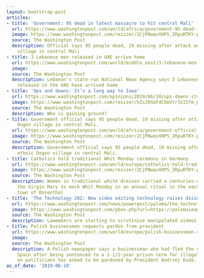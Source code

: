 ```yaml
---
layout: bootstrap-post
articles:
- title: 'Government: 95 dead in latest massacre to hit central Mali'
  url: https://www.washingtonpost.com/world/africa/government-95-dead-in-latest-massacre-to-hit-central-mali/2019/06/10/6401dd66-8b80-11e9-b6f4-033356502dce_story.html
  image: https://www.washingtonpost.com/resizer/2CjPNwqvXHPS_2RpuRTKY-p3eVo=/1484x0/www.washingtonpost.com/pb/resources/img/twp-social-share.png
  source: The Washington Post
  description: Official says 95 people dead, 19 missing after attack on ethnic Dogon
    village in central Mali
- title: 3 Lebanese men released in UAE arrive home
  url: https://www.washingtonpost.com/world/middle_east/3-lebanese-men-released-in-uae-arrive-home/2019/06/10/43360314-8b80-11e9-b6f4-033356502dce_story.html
  image: 
  source: The Washington Post
  description: Lebanon's state-run National News Agency says 3 Lebanese who were recently
    released in the UAE have arrived home
- title: 'Ups and downs: It’s a long way to Iowa'
  url: https://www.washingtonpost.com/opinions/2019/06/10/ups-downs-its-long-way-iowa/
  image: https://www.washingtonpost.com/resizer/hZxJ0SbFdCGmVtr3sI5fm_WQ1cU=/1484x0/arc-anglerfish-washpost-prod-washpost.s3.amazonaws.com/public/ZYMDXOEK74I6TNXUAMZVMUBNZY.jpg
  source: The Washington Post
  description: Who is gaining ground?
- title: Government official says 95 people dead, 19 missing after attack on ethnic
    Dogon village in central Mali.
  url: https://www.washingtonpost.com/world/africa/government-official-says-95-people-dead-19-missing-after-attack-on-ethnic-dogon-village-in-central-mali/2019/06/10/68462824-8b7f-11e9-b6f4-033356502dce_story.html
  image: https://www.washingtonpost.com/resizer/2CjPNwqvXHPS_2RpuRTKY-p3eVo=/1484x0/www.washingtonpost.com/pb/resources/img/twp-social-share.png
  source: The Washington Post
  description: Government official says 95 people dead, 19 missing after attack on
    ethnic Dogon village in central Mali.
- title: Catholics hold traditional Whit Monday ceremony in Germany
  url: https://www.washingtonpost.com/world/europe/catholics-hold-traditional-whit-monday-ceremony-in-germany/2019/06/10/5eaa77b8-8b7d-11e9-b6f4-033356502dce_story.html
  image: https://www.washingtonpost.com/resizer/2CjPNwqvXHPS_2RpuRTKY-p3eVo=/1484x0/www.washingtonpost.com/pb/resources/img/twp-social-share.png
  source: The Washington Post
  description: Women in traditional white dresses carried a centuries-old statue of
    the Virgin Mary to mark Whit Monday in an annual ritual in the eastern German
    town of Rosenthal
- title: 'The Technology 202: New video editing technology raises disinformation worries'
  url: https://www.washingtonpost.com/news/powerpost/paloma/the-technology-202/2019/06/10/the-technology-202-new-video-editing-technology-raises-disinformation-worries/5cfd7538a7a0a412613357f2/
  image: https://www.washingtonpost.com/pbox.php?url=https://palomaimages.washingtonpost.com/pr2/36d9c5dbe35ef2c4d4d8eecdaa565aff-9144-6061-70-8-GGEVGZT5WAI6RJR7PNOSVOT2YU.jpg&w=1484&op=resize&opt=1&filter=antialias&t=20170517
  source: The Washington Post
  description: Lawmakers are starting to scrutinize manipulated videos.
- title: Polish businessman requests pardon from president
  url: https://www.washingtonpost.com/world/europe/polish-businessman-requests-pardon-from-president/2019/06/10/9d765ab2-8b7c-11e9-b6f4-033356502dce_story.html
  image: 
  source: The Washington Post
  description: A Polish newspaper says a businessman who had fled the country for
    Spain after being sentenced to a 2-1/2-year prison term for illegally eavesdropping
    on politicians has asked to be pardoned by President Andrzej Duda.
as_of_date: '2019-06-10'
---
```


